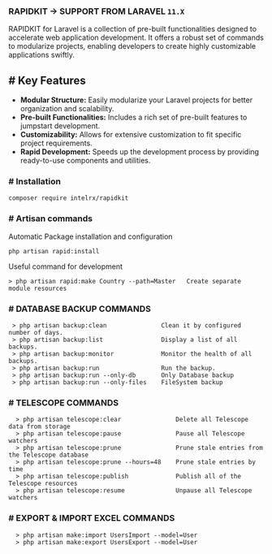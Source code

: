 ### RAPIDKIT -> SUPPORT FROM LARAVEL `11.X`

RAPIDKIT for Laravel is a collection of pre-built functionalities designed to accelerate web application development. It offers a robust set of commands to modularize projects, enabling developers to create highly customizable applications swiftly.

## # Key Features

- **Modular Structure:** Easily modularize your Laravel projects for better organization and scalability.
- **Pre-built Functionalities:** Includes a rich set of pre-built features to jumpstart development.
- **Customizability:** Allows for extensive customization to fit specific project requirements.
- **Rapid Development:** Speeds up the development process by providing ready-to-use components and utilities.

### # Installation

```
composer require intelrx/rapidkit
```

### # Artisan commands

Automatic Package installation and configuration
```
php artisan rapid:install
```

Useful command for development
```
> php artisan rapid:make Country --path=Master   Create separate module resources
```

### # DATABASE BACKUP COMMANDS
```
 > php artisan backup:clean               Clean it by configured number of days.
 > php artisan backup:list                Display a list of all backups.
 > php artisan backup:monitor             Monitor the health of all backups.
 > php artisan backup:run                 Run the backup.
 > php artisan backup:run --only-db       Only Database backup
 > php artisan backup:run --only-files    FileSystem backup
```

### # TELESCOPE COMMANDS
```
  > php artisan telescope:clear               Delete all Telescope data from storage
  > php artisan telescope:pause               Pause all Telescope watchers
  > php artisan telescope:prune               Prune stale entries from the Telescope database
  > php artisan telescope:prune --hours=48    Prune stale entries by time
  > php artisan telescope:publish             Publish all of the Telescope resources
  > php artisan telescope:resume              Unpause all Telescope watchers
```

### # EXPORT & IMPORT EXCEL COMMANDS
```
  > php artisan make:import UsersImport --model=User
  > php artisan make:export UsersExport --model=User
```
